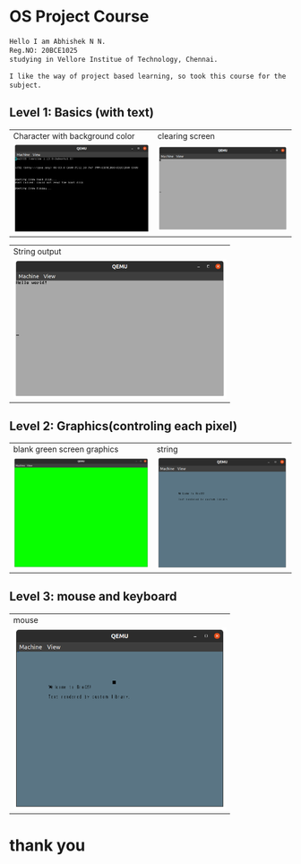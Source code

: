 <h1>OS Project Course</h1>
<p>

    Hello I am Abhishek N N.
    Reg.NO: 20BCE1025
    studying in Vellore Institue of Technology, Chennai.
</p>
<p>

    I like the way of project based learning, so took this course for the subject.

</p>


<h2>Level 1: Basics (with text)</h2>
<table>
    <tr>
        <td>Character with background color</td>
        <td>clearing screen</td>
    </tr>
    <tr>
        <td><img src="images\l1\1.png" width="380" /></td>
        <td><img src="images\l1\2.png" width="380" /></td>
    </tr>
</table>
<table>
    <tr>
        <td>String output</td>
    </tr>
    <tr>
        <td><img src="images\l1\3.png" width="380" /></td>
    </tr>
</table>
<h2>Level 2: Graphics(controling each pixel)</h2>
<table>
    <tr>
        <td>blank green screen graphics</td>
        <td>string</td>
    </tr>
    <tr>
        <td><img src="images\l2\1.png" width="380" /></td>
        <td><img src="images\l2\2.png" width="380" /></td>
    </tr>
</table>
<h2>Level 3: mouse and keyboard</h2>
<table>
    <tr>
        <td>mouse</td>
        <!-- <td>string</td> -->
    </tr>
    <tr>
        <td><img src="images\l3\1.png" width="380" /></td>
        <!-- <td><img src="images\l2\2.png" width="380" /></td> -->
    </tr>
</table>
<h1>thank you</h1>
